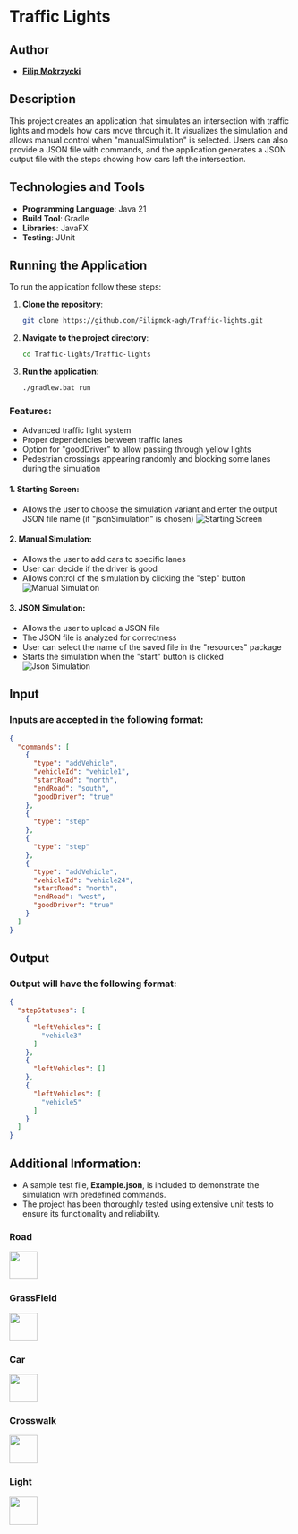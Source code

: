 # Traffic Lights

## Author
- **[Filip Mokrzycki](https://github.com/Filipmok-agh)** 

## Description
This project creates an application that simulates an intersection with traffic lights and models how cars move through it. It visualizes the simulation and allows manual control when "manualSimulation" is selected. Users can also provide a JSON file with commands, and the application generates a JSON output file with the steps showing how cars left the intersection.

## Technologies and Tools  
- **Programming Language**: Java 21  
- **Build Tool**: Gradle  
- **Libraries**: JavaFX  
- **Testing**: JUnit

## Running the Application
To run the application follow these steps:
1. **Clone the repository**:
   ```bash
   git clone https://github.com/Filipmok-agh/Traffic-lights.git
   ```
2. **Navigate to the project directory**:
   ```bash
   cd Traffic-lights/Traffic-lights
   ```
3. **Run the application**:
   ```bash
   ./gradlew.bat run
   ```
### Features:
- Advanced traffic light system
- Proper dependencies between traffic lanes
- Option for "goodDriver" to allow passing through yellow lights
- Pedestrian crossings appearing randomly and blocking some lanes during the simulation

#### 1. **Starting Screen**:
- Allows the user to choose the simulation variant and enter the output JSON file name (if "jsonSimulation" is chosen)
![Starting Screen](img-readme/StartMenu.png)

#### 2. **Manual Simulation**:
- Allows the user to add cars to specific lanes
- User can decide if the driver is good
- Allows control of the simulation by clicking the "step" button
![Manual Simulation](img-readme/ManualSimulation.png)

#### 3. **JSON Simulation**:
- Allows the user to upload a JSON file
- The JSON file is analyzed for correctness
- User can select the name of the saved file in the "resources" package
- Starts the simulation when the "start" button is clicked
![Json Simulation](img-readme/JsonSimulation.png)

## Input
### Inputs are accepted in the following format:

```json
{
  "commands": [
    {
      "type": "addVehicle",
      "vehicleId": "vehicle1",
      "startRoad": "north",
      "endRoad": "south",
      "goodDriver": "true"
    },
    {
      "type": "step"
    },
    {
      "type": "step"
    },
    {
      "type": "addVehicle",
      "vehicleId": "vehicle24",
      "startRoad": "north",
      "endRoad": "west",
      "goodDriver": "true"
    }
  ]
}

```

## Output
### Output will have the following format:
```json
{
  "stepStatuses": [
    {
      "leftVehicles": [
        "vehicle3"
      ]
    },
    {
      "leftVehicles": []
    },
    {
      "leftVehicles": [
        "vehicle5"
      ]
    }
  ]
}
```

## Additional Information:
- A sample test file, **Example.json**, is included to demonstrate the simulation with predefined commands.
- The project has been thoroughly tested using extensive unit tests to ensure its functionality and reliability.

### Road <br>

<img src="img-readme/Road.png" width=50 height=50>

### GrassField <br>

<img src="img-readme/GrassField.png" width=50 height=50>

### Car <br>

<img src="img-readme/Car.png " width=50 height=50>

### Crosswalk <br>

<img src="img-readme/Crosswalk.png" width=50 height=50>

### Light <br>

<img src="img-readme/Light.png" width=50 height=50>
